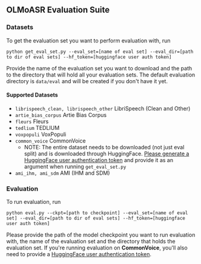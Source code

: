 ## OLMoASR Evaluation Suite
### Datasets
To get the evaluation set you want to perform evaluation with, run
```
python get_eval_set.py --eval_set=[name of eval set] --eval_dir=[path to dir of eval sets] --hf_token=[huggingface user auth token]
```
Provide the name of the evaluation set you want to download and the path to the directory that will hold all your evaluation sets. The default evaluation directory is `data/eval` and will be created if you don't have it yet.

#### Supported Datasets
- `librispeech_clean, librispeech_other` LibriSpeech (Clean and Other) 
- `artie_bias_corpus` Artie Bias Corpus
- `fleurs` Fleurs
- `tedlium` TEDLIUM
- `voxpopuli` VoxPopuli
- `common_voice` CommonVoice
    - NOTE: The entire dataset needs to be downloaded (not just eval split) and is downloaded through HuggingFace. [Please generate a HuggingFace user authentication token](https://huggingface.co/docs/hub/en/security-tokens) and provide it as an argument when running `get_eval_set.py`
- `ami_ihm, ami_sdm` AMI (IHM and SDM)

### Evaluation
To run evaluation, run 
```
python eval.py --ckpt=[path to checkpoint] --eval_set=[name of eval set] --eval_dir=[path to dir of eval sets] --hf_token=[huggingface user auth token] 
```
Please provide the path of the model checkpoint you want to run evaluation with, the name of the evaluation set and the directory that holds the evaluation set. If you're running evaluation on **CommonVoice**, you'll also need to provide a [HuggingFace user authentication token](https://huggingface.co/docs/hub/en/security-tokens).